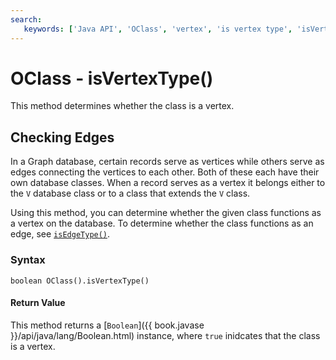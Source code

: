```yaml
---
search:
   keywords: ['Java API', 'OClass', 'vertex', 'is vertex type', 'isVertexType']
---
```


# OClass - isVertexType()

This method determines whether the class is a vertex.

## Checking Edges

In a Graph database, certain records serve as vertices while others serve as edges connecting the vertices to each other.  Both of these each have their own database classes.  When a record serves as a vertex it belongs either to the `V` database class or to a class that extends the `V` class.  

Using this method, you can determine whether the given class functions as a vertex on the database.  To determine whether the class functions as an edge, see [`isEdgeType()`](Java-Ref-OClass-isEdgeType.md).


### Syntax

```
boolean OClass().isVertexType()
```

#### Return Value

This method returns a [`Boolean`]({{ book.javase }}/api/java/lang/Boolean.html) instance, where `true` inidcates that the class is a vertex.





